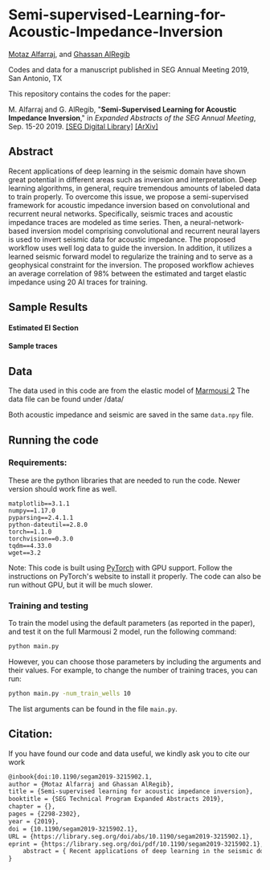 # Semi-supervised-Learning-for-Acoustic-Impedance-Inversion
[Motaz Alfarraj](http://www.motaz.me), and [Ghassan AlRegib](http://www.ghassanalregib.info)

Codes and data for a manuscript published in SEG Annual Meeting 2019, San Antonio, TX

This repository contains the codes for the paper: 

M. Alfarraj and G. AlRegib, "**Semi-Supervised Learning for Acoustic Impedance Inversion**," in *Expanded Abstracts of the SEG Annual Meeting*, Sep. 15-20 2019. [[SEG Digital Library]](https://library.seg.org/doi/10.1190/segam2019-3215902.1) [[ArXiv]](https://arxiv.org/pdf/1905.13412)

## Abstract
Recent applications of deep learning in the seismic domain have shown great potential in different areas such as inversion and interpretation. Deep learning algorithms, in general, require tremendous amounts of labeled data to train properly. To overcome this issue, we propose a semi-supervised framework for acoustic impedance inversion based on convolutional and recurrent neural networks. Specifically, seismic traces and acoustic impedance traces are modeled as time series. Then, a neural-network-based inversion model comprising convolutional and recurrent neural layers is used to invert seismic data for acoustic impedance. The proposed workflow uses well log data to guide the inversion. In addition, it utilizes a learned seismic forward model to regularize the training and to serve as a geophysical constraint for the inversion. The proposed workflow achieves an average correlation of 98% between the estimated and target elastic impedance using 20 AI traces for training. 

## Sample Results 

#### Estimated EI Section

#### Sample traces 


## Data 
The data used in this code are from the elastic model of [Marmousi 2](https://library.seg.org/doi/abs/10.1190/1.1817083)
The data file can be found under /data/ 

Both acoustic impedance and seismic are saved in the same `data.npy` file.

## Running the code

### Requirements: 
These are the python libraries that are needed to run the code. Newer version should work fine as well. 
```
matplotlib==3.1.1
numpy==1.17.0
pyparsing==2.4.1.1
python-dateutil==2.8.0
torch==1.1.0
torchvision==0.3.0
tqdm==4.33.0
wget==3.2
```
Note: This code is built using [PyTorch](https://pytorch.org/) with GPU support. Follow the instructions on PyTorch's website to install it properly. The code can also be run without GPU, but it will be much slower. 

### Training and testing

To train the model using the default parameters (as reported in the paper), and test it on the full Marmousi 2 model, run the following command: 

```bash 
python main.py
```
 However, you can choose those parameters by including the arguments and their values. For example, to change the number of training traces, you can run: 
 
```bash 
python main.py -num_train_wells 10
```

The list arguments can be found in the file `main.py`.  



## Citation: 

If you have found our code and data useful, we kindly ask you to cite our work 
```tex
@inbook{doi:10.1190/segam2019-3215902.1,
author = {Motaz Alfarraj and Ghassan AlRegib},
title = {Semi-supervised learning for acoustic impedance inversion},
booktitle = {SEG Technical Program Expanded Abstracts 2019},
chapter = {},
pages = {2298-2302},
year = {2019},
doi = {10.1190/segam2019-3215902.1},
URL = {https://library.seg.org/doi/abs/10.1190/segam2019-3215902.1},
eprint = {https://library.seg.org/doi/pdf/10.1190/segam2019-3215902.1},
    abstract = { Recent applications of deep learning in the seismic domain have shown great potential in different areas such as inversion and interpretation. Deep learning algorithms, in general, require tremendous amounts of labeled data to train properly. To overcome this issue, we propose a semi-supervised framework for acoustic impedance inversion based on convolutional and recurrent neural networks. Specifically, seismic traces and acoustic impedance traces are modeled as time series. Then, a neural-network-based inversion model comprising convolutional and recurrent neural layers is used to invert seismic data for acoustic impedance. The proposed workflow uses well log data to guide the inversion. In addition, it utilizes a learned seismic forward model to regularize the training and to serve as a geophysical constraint for the inversion. The proposed workflow achieves an average correlation of 98\% between the estimated and target elastic impedance using 20 AI traces for training.Presentation Date: Tuesday, September 17, 2019Session Start Time: 8:30 AMPresentation Time: 9:45 AMLocation: 221DPresentation Type: Oral }
}

```
